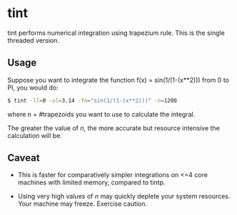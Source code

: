 # tint

tint performs numerical integration using trapezium rule. This is the single threaded version.

## Usage

Suppose you want to integrate the function f(x) = sin(1/(1-(x**2))) from 0 to PI, you would do:
```bash
$ tint -ll=0 -ul=3.14 -fn="sin(1/(1-(x**2)))" -n=1200
```
where n = #trapezoids you want to use to calculate the integral.

The greater the value of *n*, the more accurate but resource intensive the calculation will be.

## Caveat

* This is faster for comparatively simpler integrations on <=4 core machines with limited memory, compared to tintp.
  
* Using very high values of *n* may quickly deplete your system resources. Your machine may freeze. Exercise caution.

